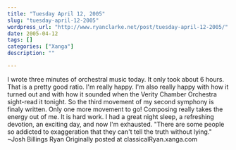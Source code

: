 ```yaml
---
title: "Tuesday April 12, 2005"
slug: "tuesday-april-12-2005"
wordpress_url: "http://www.ryanclarke.net/post/tuesday-april-12-2005/"
date: 2005-04-12
tags: []
categories: ["Xanga"]
description: ""

---
```


I wrote three minutes of orchestral music today. It only took about 6 hours. That is a pretty good ratio. I'm really happy. I'm also really happy with how it turned out and with how it sounded when the Verity Chamber Orchestra sight-read it tonight. So the third movement of my second symphony is finaly written. Only one more movement to go!
 Composing really takes the energy out of me. It is hard work. I had a great night sleep, a refreshing devotion, an exciting day, and now I'm exhausted.
"There are some people so addicted to exaggeration that they can't tell the truth without lying." \~Josh Billings
 Ryan
Originally posted at classicalRyan.xanga.com
